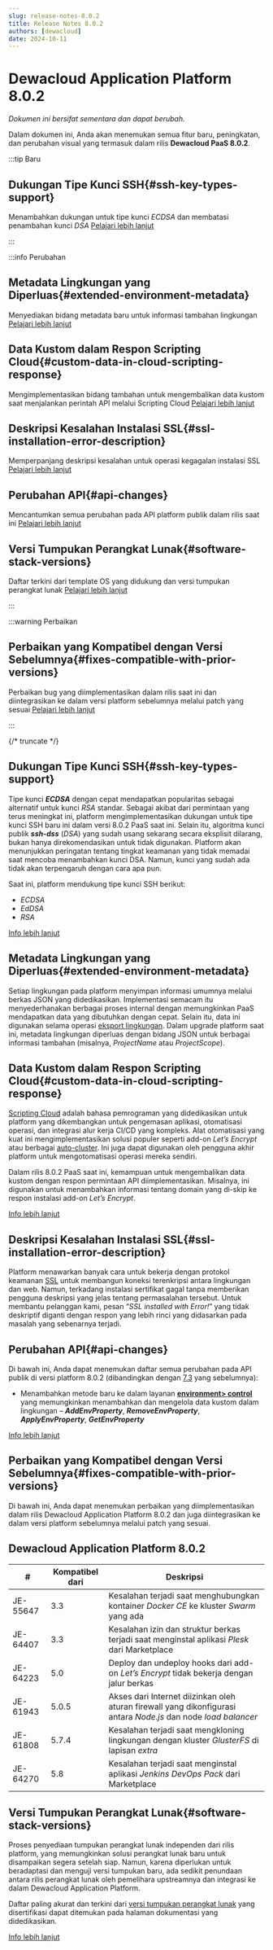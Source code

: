```yaml
---
slug: release-notes-8.0.2
title: Release Notes 8.0.2
authors: [dewacloud]
date: 2024-10-11
---
```

# Dewacloud Application Platform 8.0.2

_Dokumen ini bersifat sementara dan dapat berubah._

Dalam dokumen ini, Anda akan menemukan semua fitur baru, peningkatan, dan perubahan visual yang termasuk dalam rilis **Dewacloud PaaS 8.0.2**.

:::tip Baru

## Dukungan Tipe Kunci SSH{#ssh-key-types-support}

Menambahkan dukungan untuk tipe kunci _ECDSA_ dan membatasi penambahan kunci _DSA_ [Pelajari lebih lanjut](<#ssh-key-types-support>)

:::

:::info Perubahan

## Metadata Lingkungan yang Diperluas{#extended-environment-metadata}

Menyediakan bidang metadata baru untuk informasi tambahan lingkungan [Pelajari lebih lanjut](<#extended-environment-metadata>)

## Data Kustom dalam Respon Scripting Cloud{#custom-data-in-cloud-scripting-response}

Mengimplementasikan bidang tambahan untuk mengembalikan data kustom saat menjalankan perintah API melalui Scripting Cloud [Pelajari lebih lanjut](<#custom-data-in-cloud-scripting-response>)

## Deskripsi Kesalahan Instalasi SSL{#ssl-installation-error-description}

Memperpanjang deskripsi kesalahan untuk operasi kegagalan instalasi SSL [Pelajari lebih lanjut](<#ssl-installation-error-description>)

## Perubahan API{#api-changes}

Mencantumkan semua perubahan pada API platform publik dalam rilis saat ini [Pelajari lebih lanjut](<#api-changes>)

## Versi Tumpukan Perangkat Lunak{#software-stack-versions}

Daftar terkini dari template OS yang didukung dan versi tumpukan perangkat lunak [Pelajari lebih lanjut](<#software-stack-versions>)

:::

:::warning Perbaikan

## Perbaikan yang Kompatibel dengan Versi Sebelumnya{#fixes-compatible-with-prior-versions}

Perbaikan bug yang diimplementasikan dalam rilis saat ini dan diintegrasikan ke dalam versi platform sebelumnya melalui patch yang sesuai [Pelajari lebih lanjut](<#fixes-compatible-with-prior-versions>)

:::

{/* truncate */}

## Dukungan Tipe Kunci SSH{#ssh-key-types-support}

Tipe kunci _**ECDSA**_ dengan cepat mendapatkan popularitas sebagai alternatif untuk kunci _RSA_ standar. Sebagai akibat dari permintaan yang terus meningkat ini, platform mengimplementasikan dukungan untuk tipe kunci SSH baru ini dalam versi 8.0.2 PaaS saat ini. Selain itu, algoritma kunci publik _**ssh-dss**_ (_DSA_) yang sudah usang sekarang secara eksplisit dilarang, bukan hanya direkomendasikan untuk tidak digunakan. Platform akan menunjukkan peringatan tentang tingkat keamanan yang tidak memadai saat mencoba menambahkan kunci DSA. Namun, kunci yang sudah ada tidak akan terpengaruh dengan cara apa pun.

Saat ini, platform mendukung tipe kunci SSH berikut:

  * _ECDSA_
  * _EdDSA_
  * _RSA_

[Info lebih lanjut](<https://docs.dewacloud.com/docs/ssh-generate-key/>)



## Metadata Lingkungan yang Diperluas{#extended-environment-metadata}

Setiap lingkungan pada platform menyimpan informasi umumnya melalui berkas JSON yang didedikasikan. Implementasi semacam itu menyederhanakan berbagai proses internal dengan memungkinkan PaaS mendapatkan data yang dibutuhkan dengan cepat. Selain itu, data ini digunakan selama operasi [eksport lingkungan](<https://docs.dewacloud.com/docs/environment-export/>). Dalam upgrade platform saat ini, metadata lingkungan diperluas dengan bidang JSON untuk berbagai informasi tambahan (misalnya, _ProjectName_ atau _ProjectScope_).



## Data Kustom dalam Respon Scripting Cloud{#custom-data-in-cloud-scripting-response}

[Scripting Cloud](<https://docs.cloudscripting.com/>) adalah bahasa pemrograman yang didedikasikan untuk platform yang dikembangkan untuk pengemasan aplikasi, otomatisasi operasi, dan integrasi alur kerja CI/CD yang kompleks. Alat otomatisasi yang kuat ini mengimplementasikan solusi populer seperti add-on _Let’s Encrypt_ atau berbagai [auto-cluster](<https://docs.dewacloud.com/docs/what-is-auto-clustering/>). Ini juga dapat digunakan oleh pengguna akhir platform untuk mengotomatisasi operasi mereka sendiri.

Dalam rilis 8.0.2 PaaS saat ini, kemampuan untuk mengembalikan data kustom dengan respon permintaan API diimplementasikan. Misalnya, ini digunakan untuk menambahkan informasi tentang domain yang di-skip ke respon instalasi add-on _Let’s Encrypt_.

[Info lebih lanjut](<https://docs.cloudscripting.com/>)



## Deskripsi Kesalahan Instalasi SSL{#ssl-installation-error-description}

Platform menawarkan banyak cara untuk bekerja dengan protokol keamanan [SSL](<https://docs.dewacloud.com/docs/secure-sockets-layer/>) untuk membangun koneksi terenkripsi antara lingkungan dan web. Namun, terkadang instalasi sertifikat gagal tanpa memberikan pengguna deskripsi yang jelas tentang permasalahan tersebut. Untuk membantu pelanggan kami, pesan “_SSL installed with Error!_” yang tidak deskriptif diganti dengan respon yang lebih rinci yang didasarkan pada masalah yang sebenarnya terjadi.



## Perubahan API{#api-changes}

Di bawah ini, Anda dapat menemukan daftar semua perubahan pada API publik di versi platform 8.0.2 (dibandingkan dengan [7.3](<https://docs.dewacloud.com/docs/release-notes-73/#api-changes>) yang sebelumnya):

  * Menambahkan metode baru ke dalam layanan **[environment> control](<https://docs.jelastic.com/api/private/#!/api/environment.Control>)** yang memungkinkan menambahkan dan mengelola data kustom dalam lingkungan – _**AddEnvProperty**_, _**RemoveEnvProperty**_, _**ApplyEnvProperty**_, _**GetEnvProperty**_

[Info lebih lanjut](<https://docs.dewacloud.com/docs/application-platform-api-docs/>)



## Perbaikan yang Kompatibel dengan Versi Sebelumnya{#fixes-compatible-with-prior-versions}

Di bawah ini, Anda dapat menemukan perbaikan yang diimplementasikan dalam rilis Dewacloud Application Platform 8.0.2 dan juga diintegrasikan ke dalam versi platform sebelumnya melalui patch yang sesuai.

Dewacloud Application Platform 8.0.2  
---  
| **#** | **Kompatibel dari** | **Deskripsi**  
---|---|---  
JE-55647 | 3.3 | Kesalahan terjadi saat menghubungkan kontainer _Docker CE_ ke kluster _Swarm_ yang ada  
JE-64407 | 3.3 | Kesalahan izin dan struktur berkas terjadi saat menginstal aplikasi _Plesk_ dari Marketplace  
JE-64223 | 5.0 | Deploy dan undeploy hooks dari add-on _Let’s Encrypt_ tidak bekerja dengan jalur berkas  
JE-61943 | 5.0.5 | Akses dari Internet diizinkan oleh aturan firewall yang dikonfigurasi antara _Node.js_ dan node _load balancer_  
JE-61808 | 5.7.4 | Kesalahan terjadi saat mengkloning lingkungan dengan kluster _GlusterFS_ di lapisan _extra_  
JE-64270 | 5.8 | Kesalahan terjadi saat menginstal aplikasi _Jenkins DevOps Pack_ dari Marketplace  
  


## Versi Tumpukan Perangkat Lunak{#software-stack-versions}

Proses penyediaan tumpukan perangkat lunak independen dari rilis platform, yang memungkinkan solusi perangkat lunak baru untuk disampaikan segera setelah siap. Namun, karena diperlukan untuk beradaptasi dan menguji versi tumpukan baru, ada sedikit penundaan antara rilis perangkat lunak oleh pemelihara upstreamnya dan integrasi ke dalam Dewacloud Application Platform.

Daftar paling akurat dan terkini dari [versi tumpukan perangkat lunak](<https://docs.dewacloud.com/docs/software-stacks-versions/>) yang disertifikasi dapat ditemukan pada halaman dokumentasi yang didedikasikan.

[Info lebih lanjut](<https://docs.dewacloud.com/docs/software-stacks-versions/>)


